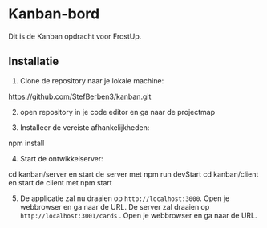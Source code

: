 # Kanban-bord

Dit is de Kanban opdracht voor FrostUp.

## Installatie

1. Clone de repository naar je lokale machine:

https://github.com/StefBerben3/kanban.git

2. open repository in je code  editor en ga naar de projectmap


3. Installeer de vereiste afhankelijkheden:

npm  install

4.  Start de ontwikkelserver:

cd kanban/server en start  de server met npm run devStart
cd kanban/client en start  de client met npm start

5. De applicatie zal nu draaien op `http://localhost:3000`. Open je webbrowser en ga naar de URL.
   De server zal draaien op `http://localhost:3001/cards` . Open je webbrowser en ga naar de URL.

  

